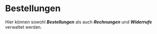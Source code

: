 # Bestellungen

Hier können sowohl _**Bestellungen**_ als auch _**Rechnungen**_ und _**Widerrufe**_ verwaltet werden.


